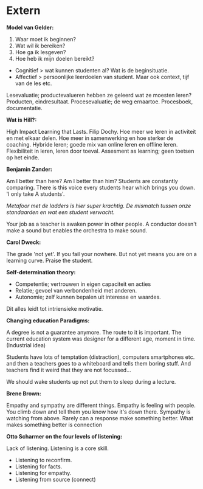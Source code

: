 # Extern

**Model van Gelder:**
1. Waar moet ik beginnen?
2. Wat wil ik bereiken?
3. Hoe ga ik lesgeven?
4. Hoe heb ik mijn doelen bereikt?

* Cognitief > wat kunnen studenten al? Wat is de beginsituatie.
* Affectief > persoonlijke leerdoelen van student. Maar ook context, tijf van de les etc.

Lesevaluatie; productevalueren hebben ze geleerd wat ze moesten leren? Producten, eindresultaat.
Procesevaluatie; de weg ernaartoe. Procesboek, documentatie.


**Wat is Hill?:**

High Impact Learning that Lasts. Filip Dochy. Hoe meer we leren in activiteit en met elkaar delen. Hoe meer in samenwerking en hoe sterker de coaching. Hybride leren; goede mix van online leren en offline leren. Flexibiliteit in leren, leren door toeval. Assesment as learning; geen toetsen op het einde.

**Benjamin Zander:**

Am I better than here? Am I better than him? Students are constantly comparing. There is this voice every students hear which brings you down. 'I only take A students'.

*Metafoor met de ladders is hier super krachtig. De mismatch tussen onze standaarden en wat een student verwacht.*

Your job as a teacher is awaken power in other people. A conductor doesn't make a sound but enables the orchestra to make sound.

**Carol Dweck:**

The grade 'not yet'. If you fail your nowhere. But not yet means you are on a learning curve. Praise the student.

**Self-determination theory:**
* Competentie; vertrouwen in eigen capaciteit en acties
* Relatie; gevoel van verbondenheid met anderen.
* Autonomie; zelf kunnen bepalen uit interesse en waardes.

Dit alles leidt tot intriensieke motivatie.

**Changing education Paradigms:**

A degree is not a guarantee anymore. The route to it is important. The current education system was designer for a different age, moment in time. (Industrial idea)

Students have lots of temptation (distraction), computers smartphones etc. and then a teachers goes to a whiteboard and tells them boring stuff. And teachers find it weird that they are not focussed...

We should wake students up not put them to sleep during a lecture.

**Brene Brown:**

Empathy and sympathy are different things. Empathy is feeling with people. You climb down and tell them you know how it's down there. Sympathy is watching from above. Rarely can a response make something better. What makes something better is connection

**Otto Scharmer on the four levels of listening:**

Lack of listening. Listening is a core skill.

* Listening to reconfirm.
* Listening for facts.
* Listening for empathy.
* Listening from source (connect)
